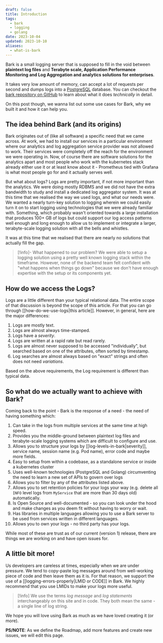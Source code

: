```yaml
---
draft: false
title: Introduction
tags:
  - bark
  - logging
  - golang
date: 2023-10-04
updated: 2023-10-10
aliases:
  - what-is-bark
---
```

Bark is a small logging server that is supposed to fill in the void between **plaintext log files** and **Terabyte scale,  Application Performance Monitoring and Log Aggregation and analytics solutions for enterprises**. 

It takes very low amount of memory, can accept a lot of requests per second and dumps logs into a [PostgreSQL](http://postgresql.org) database. You can checkout the [bark repository on GitHub](https://github.com/techrail/bark) to learn about what it does _technically_ in detail. 

On this post though, we wanna list out some use cases for Bark, why we built it and how it can help you.

## The idea behind Bark (and its origins)
Bark originates out of (like all software) a specific need that we came across. At work, we had to install our services in a particular environment where our analytics and log aggregation service provider was not allowed to work. Their services were completely off the reach for the environment we were operating in. Now, of course there are software solutions for the analytics apart and most people who work with the kubernetes stack already either use it or at least know about it - Prometheus tied with Grafana is what most people go for and it actually serves well.

But what about logs? Logs are pretty important, if not more important than the analytics. We were doing mostly RDBMS and we did not have the extra bandwidth to study and install a dedicated log aggregator system. It was at this time that we realised the way we used logs, and what our needs were. We wanted a nearly turn-key solution to logging wherein we could easily turn it on to start logging using technologies that we were already familiar with. Something, which probably wasn't oriented towards a large installation that produces 100+ GB of logs but could support our log access patterns well enough and long enough to allow us to implement or integrate a larger, terabyte-scale logging solution with all the bells and whistles.

It was at this time that we realised that there are nearly no solutions that actually fill the gap.

> [!info]- What happened to our problem?
> We were able to setup a logging solution using a pretty well known logging stack within the timeframe. However, none of the backend team felt confident with "what happens when things go down" because we don't have enough expertise with the setup or its components yet.

## How do we access the Logs?
Logs are a little different than your typical relational data. The entire scope of that discussion is beyond the scope of this article. For that you can go through [[how-do-we-use-logs|this article]]. However, in general, here are the major differences: 

1. Logs are mostly text.
2. Logs are almost always time-stamped.
3. Logs have a _severity_.
4. Logs are written at a rapid rate but read rarely.
5. Logs are almost never supposed to be accessed "individually", but searched based on one of the attributes, often sorted by timestamp.
6. Log searches are almost always based on "exact" strings and often does not need _variations_. 

Based on the above requirements, the Log requirement is different than typical data.

## So what do we actually want to achieve with Bark?
Coming back to the point - Bark is the response of a need - the need of having something which:

1. Can take in the logs from multiple services at the same time at high speed.
2. Provides you the middle-ground between plaintext log files and terabyte-scale logging systems which are difficult to configure and use.
3. Allows you to structure your logs by [[log-levels-in-bark|severity]], service name, session name (e.g. Pod name), error code and maybe more fields.
4. Easy to setup from within a codebase, as a standalone service or inside a kubernetes cluster
5. Uses well-known technologies (PostgreSQL and Golang) circumventing the need to learn a new set of APIs to govern over logs
6. Allows you to filter by any of the attributes listed above.
7. Allows you to set retention policies for your logs your way (e.g. delete all `INFO` level logs from `MyService` that are more than 30 days old) automatically.
8. Is Open Source and well-documented - so you can look under the hood and make changes as you deem fit without having to worry or wait.
9. Has libraries in multiple languages allowing you to use a Bark server to be used from services written in different languages.
10. Allows you to own your logs - no third party has your logs.

While most of these are trust as of our current (version 1) release, there are things we are working on and have open issues for. 

## A little bit more!
Us developers are careless at times, especially when we are under pressure. We tend to copy-paste log messages around from well-working piece of code and then leave them as it is. For that reason, we support the use of a [[logging-errors-properly|LMID or CODE]] in Bark. We highly recommend that you use LMIDs to make your logs more useful.

> [!info] We use the terms _log message_ and _log statements_ interchangeably on this site and in code. They both mean the same - a single line of log string. 

We hope you will love using Bark as much as we have loved creating it (or more).

**PS/NOTE**: As we define the Roadmap, add more features and create new issues, we will edit this page.
